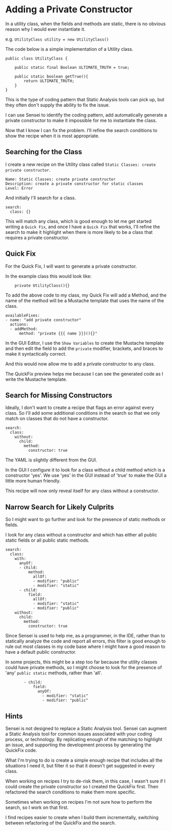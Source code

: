# Adding a Private Constructor

In a utility class, when the fields and methods are static, there is no obvious reason why I would ever instantiate it.

e.g. `UtilityClass utility = new UtilityClass()`

The code below is a simple implementation of a Utility class.

~~~~~~~~
public class UtilityClass {

    public static final Boolean ULTIMATE_TRUTH = true;

    public static boolean getTrue(){
        return ULTIMATE_TRUTH;
    }
}
~~~~~~~~

This is the type of coding pattern that Static Analysis tools can pick up, but they often don't supply the ability to fix the issue.

I can use Sensei to identify the coding pattern, add automatically generate a private constructor to make it impossible for me to instantiate the class.

Now that I know I can fix the problem. I’ll refine the search conditions to show the recipe when it is most appropriate.

## Searching for the Class

I create a new recipe on the Utility class called `Static Classes: create private constructor`.

```
Name: Static Classes: create private constructor
Description: create a private constructor for static classes
Level: Error
```

And initially I'll search for a class.

~~~~~~~~
search:
  class: {}
~~~~~~~~

This will match any class, which is good enough to let me get started writing a `Quick Fix`, and once I have a `Quick Fix` that works, I'll refine the search to make it highlight when there is more likely to be a class that requires a private constructor.

## Quick Fix

For the Quick Fix, I will want to generate a private constructor.

In the example class this would look like:

~~~~~~~~
    private UtilityClass(){}
~~~~~~~~

To add the above code to my class, my Quick Fix will add a Method, and the name of the method will be a Mustache template that uses the name of the class.

~~~~~~~~
availableFixes:
- name: "add private constructor"
  actions:
  - addMethod:
      method: "private {{{ name }}}(){}"
~~~~~~~~

In the GUI Editor, I use the `Show Variables` to create the Mustache template and then edit the field to add the `private` modifier, brackets, and braces to make it syntactically correct.

And this would now allow me to add a private constructor to any class.

The QuickFix preview helps me because I can see the generated code as I write the Mustache template.

## Search for Missing Constructors

Ideally, I don't want to create a recipe that flags an error against every class. So I'll add some additional conditions in the search so that we only match on classes that do not have a constructor.

~~~~~~~~
search:
  class:
    without:
      child:
        method:
          constructor: true
~~~~~~~~

The YAML is slightly different from the GUI.

In the GUI I configure it to look for a class without a child method which is a constructor 'yes'. We use 'yes' in the GUI instead of 'true' to make the GUI a little more human friendly.

This recipe will now only reveal itself for any class without a constructor.

## Narrow Search for Likely Culprits

So I might want to go further and look for the presence of static methods or fields.

I look for any class without a constructor and which has either all public static fields or all public static methods.

~~~~~~~~
search:
  class:
    with:
      anyOf:
      - child:
          method:
            allOf:
            - modifier: "public"
            - modifier: "static"
      - child:
          field:
            allOf:
            - modifier: "static"
            - modifier: "public"
    without:
      child:
        method:
          constructor: true
~~~~~~~~

Since Sensei is used to help me, as a  programmer, in the IDE, rather than to statically analyze the code and report all errors, this filter is good enough to rule out most classes in my code base where I might have a good reason to have a default public constructor.

In some projects, this might be a step too far because the utility classes could have private methods, so I might choose to look for the presence of 'any' `public static` methods, rather than 'all'.

~~~~~~~~
        - child:
            field:
              anyOf:
                - modifier: "static"
                - modifier: "public"
~~~~~~~~

## Hints

Sensei is not designed to replace a Static Analysis tool. Sensei can augment a Static Analysis tool for common issues associated with your coding process, or technology. By replicating enough of the matching to highlight an issue, and supporting the development process by generating the QuickFix code.

What I'm trying to do is create a simple enough recipe that includes all the situations I need it, but filter it so that it doesn't get suggested in every class.

When working on recipes I try to de-risk them, in this case, I wasn't sure if I could create the private constructor so I created the QuickFix first. Then refactored the search conditions to make them more specific.

Sometimes when working on recipes I'm not sure how to perform the search, so I work on that first.

I find recipes easier to create when I build them incrementally, switching between refactoring of the QuickFix and the search.
